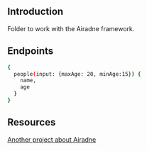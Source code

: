 ## Introduction

Folder to work with the Airadne framework.

## Endpoints

```bash
{
  people(input: {maxAge: 20, minAge:15}) {
    name,
    age
  }
}
```

## Resources

[Another project about Airadne](https://github.com/CarlosAMolina/microservice-apis-python)
